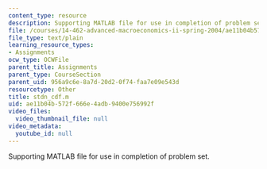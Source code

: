 ```yaml
---
content_type: resource
description: Supporting MATLAB file for use in completion of problem set.
file: /courses/14-462-advanced-macroeconomics-ii-spring-2004/ae11b04b572f666e4adb9400e756992f_stdn_cdf.m
file_type: text/plain
learning_resource_types:
- Assignments
ocw_type: OCWFile
parent_title: Assignments
parent_type: CourseSection
parent_uid: 956a9c6e-8a7d-20d2-0f74-faa7e09e543d
resourcetype: Other
title: stdn_cdf.m
uid: ae11b04b-572f-666e-4adb-9400e756992f
video_files:
  video_thumbnail_file: null
video_metadata:
  youtube_id: null
---
```

Supporting MATLAB file for use in completion of problem set.

